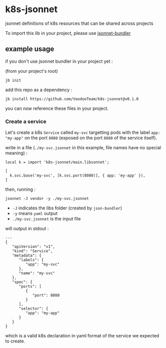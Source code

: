 # k8s-jsonnet

jsonnet definitions of k8s resources that can be shared across projects

To import this lib in your project, please use [jsonnet-bundler](https://github.com/jsonnet-bundler/jsonnet-bundler/releases)

## example usage

if you don't use jsonnet bundler in your project yet :

(from your project's root)
```
jb init
```

add this repo as a dependency :
```
jb install https://github.com/VoodooTeam/k8s-jsonnet@v0.1.0
```

you can now reference these files in your project.

### Create a service
Let's create a k8s `Service` called `my-svc` targetting pods with the label `app: "my-app"` on the port `8080` (exposed on the port `8080` of the service itself).

write in a file (`./my-svc.jsonnet` in this example, file names have no special meaning) :
```
local k = import 'k8s-jsonnet/main.libsonnet';

[
  k.svc.base('my-svc', [k.svc.port(8080)], { app: 'my-app' }),
]
```

then, running :
```
jsonnet -J vendor -y ./my-svc.jsonnet 
```
- `-J` indicates the libs folder (created by `json-bundler`)
- `-y` means `yaml` output
- `./my-svc.jsonnet` is the input file

will output in stdout :

```
---
{
   "apiVersion": "v1",
   "kind": "Service",
   "metadata": {
      "labels": {
         "app": "my-svc"
      },
      "name": "my-svc"
   },
   "spec": {
      "ports": [
         {
            "port": 8080
         }
      ],
      "selector": {
         "app": "my-app"
      }
   }
}
```

which is a valid k8s declaration in yaml format of the service we expected to create.

